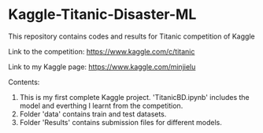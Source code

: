 # Kaggle-Titanic-Disaster-ML
This repository contains codes and results for Titanic competition of Kaggle

Link to the competition: https://www.kaggle.com/c/titanic

Link to my Kaggle page: https://www.kaggle.com/minjielu

  Contents:
  1. This is my first complete Kaggle project. 'TitanicBD.ipynb' includes the model and everthing I learnt from the competition.
  2. Folder 'data' contains train and test datasets.
  3. Folder 'Results' contains submission files for different models.
